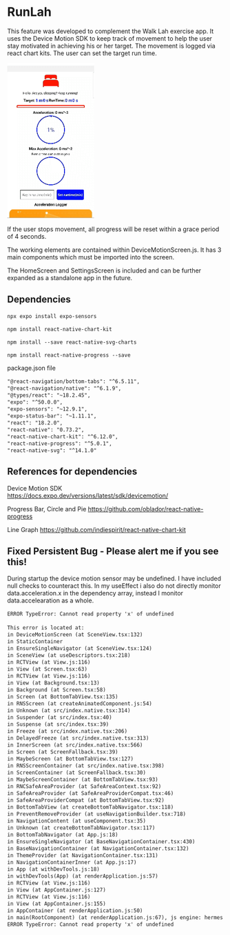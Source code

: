 # RunLah

This feature was developed to complement the Walk Lah exercise app. It uses the Device Motion SDK to keep track of movement to help the user stay motivated in achieving his or her target. The movement is logged via react chart kits. The user can set the target run time.

![Alt text](./assets/runlah.gif)

If the user stops movement, all progress will be reset within a grace period of 4 seconds.

The working elements are contained within DeviceMotionScreen.js. It has 3 main components which must be imported into the screen.

The HomeScreen and SettingsScreen is included and can be further expanded as a standalone app in the future.

## Dependencies
```
npx expo install expo-sensors
```
```
npm install react-native-chart-kit 
```
```
npm install --save react-native-svg-charts
```
```
npm install react-native-progress --save
```

package.json file
```
"@react-navigation/bottom-tabs": "^6.5.11",
"@react-navigation/native": "^6.1.9",
"@types/react": "~18.2.45",
"expo": "^50.0.0",
"expo-sensors": "~12.9.1",
"expo-status-bar": "~1.11.1",
"react": "18.2.0",
"react-native": "0.73.2",
"react-native-chart-kit": "^6.12.0",
"react-native-progress": "^5.0.1",
"react-native-svg": "^14.1.0"
```
## References for dependencies
Device Motion SDK
https://docs.expo.dev/versions/latest/sdk/devicemotion/

Progress Bar, Circle and Pie
https://github.com/oblador/react-native-progress

Line Graph
https://github.com/indiespirit/react-native-chart-kit

## Fixed Persistent Bug - Please alert me if you see this!

During startup the device motion sensor may be undefined. I have included null checks to counteract this. In my useEffect i also do not directly monitor data.acceleration.x in the dependency array, instead I monitor data.accelearation as a whole.

```
ERROR TypeError: Cannot read property 'x' of undefined

This error is located at:
in DeviceMotionScreen (at SceneView.tsx:132)
in StaticContainer
in EnsureSingleNavigator (at SceneView.tsx:124)
in SceneView (at useDescriptors.tsx:218)
in RCTView (at View.js:116)
in View (at Screen.tsx:63)
in RCTView (at View.js:116)
in View (at Background.tsx:13)
in Background (at Screen.tsx:58)
in Screen (at BottomTabView.tsx:135)
in RNSScreen (at createAnimatedComponent.js:54)
in Unknown (at src/index.native.tsx:314)
in Suspender (at src/index.tsx:40)
in Suspense (at src/index.tsx:39)
in Freeze (at src/index.native.tsx:206)
in DelayedFreeze (at src/index.native.tsx:313)
in InnerScreen (at src/index.native.tsx:566)
in Screen (at ScreenFallback.tsx:39)
in MaybeScreen (at BottomTabView.tsx:127)
in RNSScreenContainer (at src/index.native.tsx:398)
in ScreenContainer (at ScreenFallback.tsx:30)
in MaybeScreenContainer (at BottomTabView.tsx:93)
in RNCSafeAreaProvider (at SafeAreaContext.tsx:92)
in SafeAreaProvider (at SafeAreaProviderCompat.tsx:46)
in SafeAreaProviderCompat (at BottomTabView.tsx:92)
in BottomTabView (at createBottomTabNavigator.tsx:118)
in PreventRemoveProvider (at useNavigationBuilder.tsx:718)
in NavigationContent (at useComponent.tsx:35)
in Unknown (at createBottomTabNavigator.tsx:117)
in BottomTabNavigator (at App.js:18)
in EnsureSingleNavigator (at BaseNavigationContainer.tsx:430)
in BaseNavigationContainer (at NavigationContainer.tsx:132)
in ThemeProvider (at NavigationContainer.tsx:131)
in NavigationContainerInner (at App.js:17)
in App (at withDevTools.js:18)
in withDevTools(App) (at renderApplication.js:57)
in RCTView (at View.js:116)
in View (at AppContainer.js:127)
in RCTView (at View.js:116)
in View (at AppContainer.js:155)
in AppContainer (at renderApplication.js:50)
in main(RootComponent) (at renderApplication.js:67), js engine: hermes
ERROR TypeError: Cannot read property 'x' of undefined
```